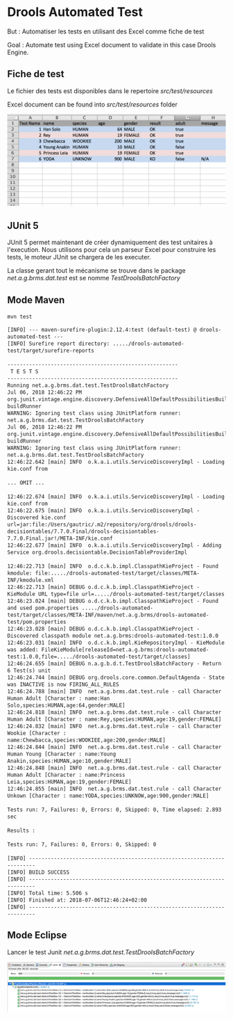 # Drools Automated Test

But : Automatiser les tests en utilisant des Excel comme fiche de test

Goal : Automate test using Excel document to validate in this case Drools Engine.

## Fiche de test

Le fichier des tests est disponibles dans le repertoire _src/test/resources_

Excel document can be found into _src/test/resources_ folder

![Image du fichier Excel](img/excel.png?raw=true)

## JUnit 5

JUnit 5 permet maintenant de créer dynamiquement des test unitaires à l'execution.
Nous utilisons pour cela un parseur Excel pour construire les tests, le moteur JUnit se chargera de les executer.

La classe gerant tout le mécanisme se trouve dans le package _net.a.g.brms.dat.test_ est se nomme _TestDroolsBatchFactory_

## Mode Maven

```
mvn test
```

```
[INFO] --- maven-surefire-plugin:2.12.4:test (default-test) @ drools-automated-test ---
[INFO] Surefire report directory: ...../drools-automated-test/target/surefire-reports

-------------------------------------------------------
 T E S T S
-------------------------------------------------------
Running net.a.g.brms.dat.test.TestDroolsBatchFactory
Jul 06, 2018 12:46:22 PM org.junit.vintage.engine.discovery.DefensiveAllDefaultPossibilitiesBuilder$DefensiveAnnotatedBuilder buildRunner
WARNING: Ignoring test class using JUnitPlatform runner: net.a.g.brms.dat.test.TestDroolsBatchFactory
Jul 06, 2018 12:46:22 PM org.junit.vintage.engine.discovery.DefensiveAllDefaultPossibilitiesBuilder$DefensiveAnnotatedBuilder buildRunner
WARNING: Ignoring test class using JUnitPlatform runner: net.a.g.brms.dat.test.TestDroolsBatchFactory
12:46:22.642 [main] INFO  o.k.a.i.utils.ServiceDiscoveryImpl - Loading kie.conf from  

... OMIT ...

12:46:22.674 [main] INFO  o.k.a.i.utils.ServiceDiscoveryImpl - Loading kie.conf from  
12:46:22.675 [main] INFO  o.k.a.i.utils.ServiceDiscoveryImpl - Discovered kie.conf url=jar:file:/Users/gautric/.m2/repository/org/drools/drools-decisiontables/7.7.0.Final/drools-decisiontables-7.7.0.Final.jar!/META-INF/kie.conf
12:46:22.677 [main] INFO  o.k.a.i.utils.ServiceDiscoveryImpl - Adding Service org.drools.decisiontable.DecisionTableProviderImpl

12:46:22.713 [main] INFO  o.d.c.k.b.impl.ClasspathKieProject - Found kmodule: file:...../drools-automated-test/target/classes/META-INF/kmodule.xml
12:46:22.713 [main] DEBUG o.d.c.k.b.impl.ClasspathKieProject - KieModule URL type=file url=...../drools-automated-test/target/classes
12:46:23.024 [main] DEBUG o.d.c.k.b.impl.ClasspathKieProject - Found and used pom.properties ...../drools-automated-test/target/classes/META-INF/maven/net.a.g.brms/drools-automated-test/pom.properties
12:46:23.028 [main] DEBUG o.d.c.k.b.impl.ClasspathKieProject - Discovered classpath module net.a.g.brms:drools-automated-test:1.0.0
12:46:23.031 [main] INFO  o.d.c.k.b.impl.KieRepositoryImpl - KieModule was added: FileKieModule[releaseId=net.a.g.brms:drools-automated-test:1.0.0,file=...../drools-automated-test/target/classes]
12:46:24.655 [main] DEBUG n.a.g.b.d.t.TestDroolsBatchFactory - Return 6 Test(s) unit
12:46:24.744 [main] DEBUG org.drools.core.common.DefaultAgenda - State was INACTIVE is now FIRING_ALL_RULES
12:46:24.788 [main] INFO  net.a.g.brms.dat.test.rule - call Character Human Adult [Character : name:Han Solo,species:HUMAN,age:64,gender:MALE]
12:46:24.818 [main] INFO  net.a.g.brms.dat.test.rule - call Character Human Adult [Character : name:Rey,species:HUMAN,age:19,gender:FEMALE]
12:46:24.832 [main] INFO  net.a.g.brms.dat.test.rule - call Character Wookie [Character : name:Chewbacca,species:WOOKIEE,age:200,gender:MALE]
12:46:24.844 [main] INFO  net.a.g.brms.dat.test.rule - call Character Human Young [Character : name:Young Anakin,species:HUMAN,age:10,gender:MALE]
12:46:24.848 [main] INFO  net.a.g.brms.dat.test.rule - call Character Human Adult [Character : name:Princess Leia,species:HUMAN,age:19,gender:FEMALE]
12:46:24.855 [main] INFO  net.a.g.brms.dat.test.rule - call Character Unkown [Character : name:YODA,species:UNKNOW,age:900,gender:MALE]

Tests run: 7, Failures: 0, Errors: 0, Skipped: 0, Time elapsed: 2.893 sec

Results :

Tests run: 7, Failures: 0, Errors: 0, Skipped: 0

[INFO] ------------------------------------------------------------------------
[INFO] BUILD SUCCESS
[INFO] ------------------------------------------------------------------------
[INFO] Total time: 5.506 s
[INFO] Finished at: 2018-07-06T12:46:24+02:00
[INFO] ------------------------------------------------------------------------
```

## Mode Eclipse

Lancer le test Junit _net.a.g.brms.dat.test.TestDroolsBatchFactory_

![Image execution dans Eclipse](img/eclipse.png?raw=true)
